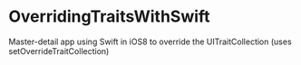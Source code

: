 OverridingTraitsWithSwift
=========================

Master-detail app using Swift in iOS8 to override the UITraitCollection (uses setOverrideTraitCollection)
